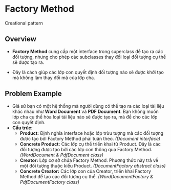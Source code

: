 # Factory Method
Creational pattern
## Overview
- **Factory Method** cung cấp một interface trong superclass để tạo ra các đối tượng, nhưng cho phép các subclasses thay đổi loại đối tượng cụ thể sẽ được tạo ra. 

- Đây là cách giúp các lớp con quyết định đối tượng nào sẽ được khởi tạo mà không làm thay đổi mã của lớp cha.
## Problem Example
- Giả sử bạn có một hệ thống mà người dùng có thể tạo ra các loại tài liệu khác nhau như **Word Document** và **PDF Document**. Bạn không muốn lớp cha cụ thể hóa loại tài liệu nào sẽ được tạo ra, mà để cho các lớp con quyết định. 
- **Cấu trúc:**
  - **Product:** Định nghĩa interface hoặc lớp trừu tượng mà các đối tượng được tạo bởi Factory Method phải tuân theo. *(Document interface)*
  - **Concrete Product:** Các lớp cụ thể triển khai từ Product. Đây là các đối tượng được tạo bởi các lớp con thông qua Factory Method. *(WordDocument & PdfDocument class)*
  - **Creator:** Lớp cơ sở chứa Factory Method. Phương thức này trả về một đối tượng thuộc kiểu Product. *(DocumentFactory abstract class)*
  - **Concrete Creator:** Các lớp con của Creator, triển khai Factory Method để tạo các đối tượng cụ thể. *(WordDocumentFactory & PdfDocumentFactory class)*
